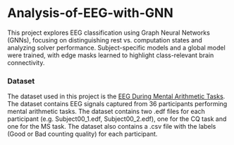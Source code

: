 # Analysis-of-EEG-with-GNN

This project explores EEG classification using Graph Neural Networks (GNNs), focusing on distinguishing rest vs. computation states and analyzing solver performance. Subject-specific models and a global model were trained, with edge masks learned to highlight class-relevant brain connectivity. 

### Dataset

The dataset used in this project is the [EEG During Mental Arithmetic Tasks](https://physionet.org/content/eegmat/1.0.0/). The dataset contains EEG signals captured from 36 participants performing mental arithmetic tasks. The dataset contains two .edf files for each participant (e.g. Subject00_1.edf, Subject00_2.edf), one for the CQ task and one for the MS task. The dataset also contains a .csv file with the labels (Good or Bad counting quality) for each participant. 

